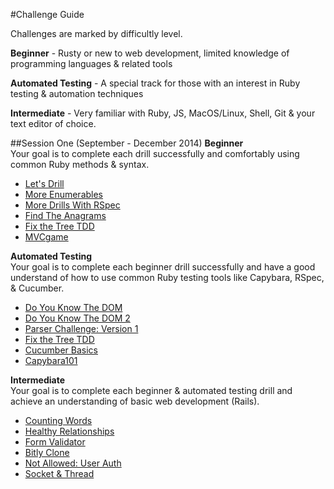 #Challenge Guide

Challenges are marked by difficultly level. 

__Beginner__ - Rusty or new to web development, limited knowledge of programming languages & related tools

__Automated Testing__ - A special track for those with an interest in Ruby testing & automation techniques

__Intermediate__ - Very familiar with Ruby, JS, MacOS/Linux, Shell, Git & your text editor of choice.

##Session One (September - December 2014)
__Beginner__  
Your goal is to complete each drill successfully and comfortably using common Ruby methods & syntax.
 - [Let's Drill](https://github.com/columbustutoringgroup/LetsDrill)
 - [More Enumerables](https://github.com/columbustutoringgroup/MoreEnumerables)
 - [More Drills With RSpec](https://github.com/columbustutoringgroup/MoreDrillsWithRSpec)
 - [Find The Anagrams](https://github.com/columbustutoringgroup/FindTheAnagrams)
 - [Fix the Tree TDD](https://github.com/columbustutoringgroup/FixTheTreeTDD)
 - [MVCgame](https://github.com/columbustutoringgroup/MVCgame)
 
__Automated Testing__  
Your goal is to complete each beginner drill successfully and have a good understand of how to use common Ruby testing tools like Capybara, RSpec, & Cucumber.
 - [Do You Know The DOM](https://github.com/columbustutoringgroup/DoYouKnowTheDOM)
 - [Do You Know The DOM 2](https://github.com/columbustutoringgroup/DoYouKnowTheDom2)  
 - [Parser Challenge: Version 1](https://github.com/columbustutoringgroup/ParserChallenge1)
 - [Fix the Tree TDD](https://github.com/columbustutoringgroup/FixTheTreeTDD)
 - [Cucumber Basics](https://github.com/columbustutoringgroup/CucumberBasics)
 - [Capybara101](https://github.com/columbustutoringgroup/Capybara101)

__Intermediate__  
Your goal is to complete each beginner & automated testing drill and achieve an understanding of basic web development (Rails).
 - [Counting Words](https://github.com/columbustutoringgroup/CountingWords)
 - [Healthy Relationships](https://github.com/columbustutoringgroup/HealthyRelationships)
 - [Form Validator](https://github.com/columbustutoringgroup/FormValidator)
 - [Bitly Clone](https://github.com/columbustutoringgroup/BitlyClone)
 - [Not Allowed: User Auth](https://github.com/columbustutoringgroup/NotAllowed)  
 - [Socket & Thread](https://github.com/columbustutoringgroup/SocketAndThread)
